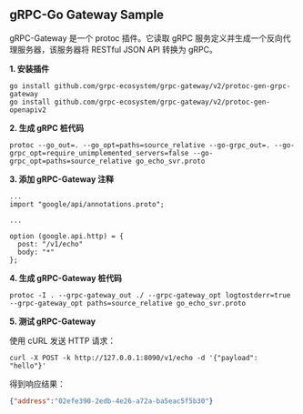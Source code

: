 ## gRPC-Go Gateway Sample

gRPC-Gateway 是一个 protoc 插件。它读取 gRPC 服务定义并生成一个反向代理服务器，该服务器将 RESTful JSON API 转换为 gRPC。

**1. 安装插件**

```shell
go install github.com/grpc-ecosystem/grpc-gateway/v2/protoc-gen-grpc-gateway
go install github.com/grpc-ecosystem/grpc-gateway/v2/protoc-gen-openapiv2
```

**2. 生成 gRPC 桩代码**

```shell
protoc --go_out=. --go_opt=paths=source_relative --go-grpc_out=. --go-grpc_opt=require_unimplemented_servers=false --go-grpc_opt=paths=source_relative go_echo_svr.proto
```

**3. 添加 gRPC-Gateway 注释**

```text
...
import "google/api/annotations.proto";

...

option (google.api.http) = {
  post: "/v1/echo"
  body: "*"
};
```

**4. 生成 gRPC-Gateway 桩代码**

```shell
protoc -I . --grpc-gateway_out ./ --grpc-gateway_opt logtostderr=true --grpc-gateway_opt paths=source_relative go_echo_svr.proto
```

**5. 测试 gRPC-Gateway**

使用 cURL 发送 HTTP 请求：

```shell
curl -X POST -k http://127.0.0.1:8090/v1/echo -d '{"payload": "hello"}'
```

得到响应结果：

```json
{"address":"02efe390-2edb-4e26-a72a-ba5eac5f5b30"}
```
